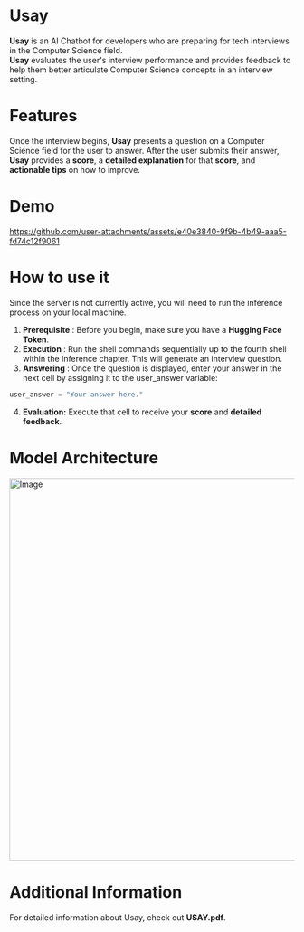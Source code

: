 # Usay
**Usay** is an AI Chatbot for developers who are preparing for tech interviews in the Computer Science field.  
**Usay** evaluates the user's interview performance and provides feedback to help them better articulate Computer Science concepts in an interview setting.
# Features
Once the interview begins, **Usay** presents a question on a Computer Science field for the user to answer. After the user submits their answer, **Usay** provides a **score**, a **detailed explanation** for that **score**, and **actionable tips** on how to improve. 
# Demo
https://github.com/user-attachments/assets/e40e3840-9f9b-4b49-aaa5-fd74c12f9061
# How to use it
Since the server is not currently active, you will need to run the inference process on your local machine.  
1. **Prerequisite** : Before you begin, make sure you have a **Hugging Face Token**.  
2. **Execution** : Run the shell commands sequentially up to the fourth shell within the Inference chapter. This will generate an interview question.
3. **Answering** : Once the question is displayed, enter your answer in the next cell by assigning it to the user_answer variable:
```python
user_answer = "Your answer here."
```
4. **Evaluation:** Execute that cell to receive your **score** and **detailed feedback**.
# Model Architecture
<img width="1563" height="676" alt="Image" src="https://github.com/user-attachments/assets/af7782e9-1990-49ed-8dc5-91db0d1043a4" />

# Additional Information
For detailed information about Usay, check out **USAY.pdf**.

